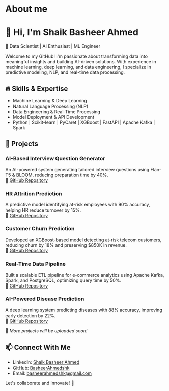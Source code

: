 # About me

# 👋 Hi, I'm Shaik Basheer Ahmed
🚀 Data Scientist | AI Enthusiast | ML Engineer  

Welcome to my GitHub! I'm passionate about transforming data into meaningful insights and building AI-driven solutions. With experience in machine learning, deep learning, and data engineering, I specialize in predictive modeling, NLP, and real-time data processing.  

## 🔥 Skills & Expertise  
- Machine Learning & Deep Learning  
- Natural Language Processing (NLP)  
- Data Engineering & Real-Time Processing  
- Model Deployment & API Development  
- Python | Scikit-learn | PyCaret | XGBoost | FastAPI | Apache Kafka | Spark  

## 📂 Projects  
### AI-Based Interview Question Generator  
An AI-powered system generating tailored interview questions using Flan-T5 & BLOOM, reducing preparation time by 40%.  
🔗 [GitHub Repository](https://github.com/BasheerAhmedshk/InterviewQGen)  

### HR Attrition Prediction  
A predictive model identifying at-risk employees with 90% accuracy, helping HR reduce turnover by 15%.  
🔗 [GitHub Repository](https://github.com/BasheerAhmedshk/HR-Attrition)  

### Customer Churn Prediction  
Developed an XGBoost-based model detecting at-risk telecom customers, reducing churn by 18% and preserving $850K in revenue.  
🔗 [GitHub Repository](https://github.com/BasheerAhmedshk/ChurnPrediction)  

### Real-Time Data Pipeline  
Built a scalable ETL pipeline for e-commerce analytics using Apache Kafka, Spark, and PostgreSQL, optimizing query time by 50%.  
🔗 [GitHub Repository](https://github.com/BasheerAhmedshk/RTDataPipeline)  

### AI-Powered Disease Prediction  
A deep learning system predicting diseases with 88% accuracy, improving early detection by 22%.  
🔗 [GitHub Repository](https://github.com/BasheerAhmedshk/MedicalAI)  

🔨 *More projects will be uploaded soon!*  

## 📫 Connect With Me  
- LinkedIn: [Shaik Basheer Ahmed](https://www.linkedin.com/in/basheerahmedshaik/)  
- GitHub: [BasheerAhmedshk](https://github.com/BasheerAhmedshk)  
- Email: [basheerahmedshk@gmail.com](mailto:basheerahmedshk@gmail.com)  

Let's collaborate and innovate! 🚀  



